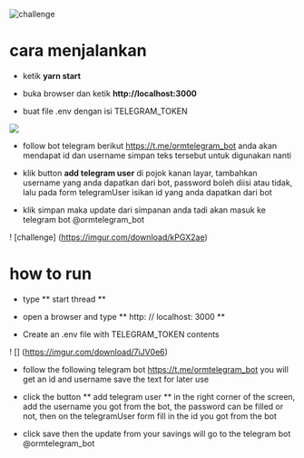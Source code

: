 ![challenge](https://imgur.com/download/kPGX2ae)

# cara menjalankan

- ketik **yarn start**

- buka browser dan ketik **http://localhost:3000**

- buat file .env dengan isi TELEGRAM_TOKEN

![](https://imgur.com/download/7iJV0e6)

- follow bot telegram berikut https://t.me/ormtelegram_bot anda akan mendapat id dan username simpan teks tersebut untuk digunakan nanti

- klik button **add telegram user** di pojok kanan layar, tambahkan username yang anda dapatkan dari bot, password boleh diisi atau tidak, lalu pada form telegramUser isikan id yang anda dapatkan dari bot

- klik simpan maka update dari simpanan anda tadi akan masuk ke telegram bot @ormtelegram_bot



! [challenge] (https://imgur.com/download/kPGX2ae)

# how to run

- type ** start thread **

- open a browser and type ** http: // localhost: 3000 **

- Create an .env file with TELEGRAM_TOKEN contents

! [] (https://imgur.com/download/7iJV0e6)

- follow the following telegram bot https://t.me/ormtelegram_bot you will get an id and username save the text for later use

- click the button ** add telegram user ** in the right corner of the screen, add the username you got from the bot, the password can be filled or not, then on the telegramUser form fill in the id you got from the bot

- click save then the update from your savings will go to the telegram bot @ormtelegram_bot
